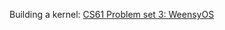 Building a kernel: [CS61 Problem set 3: WeensyOS](https://cs61.seas.harvard.edu/site/2023/WeensyOS/#gsc.tab=0)